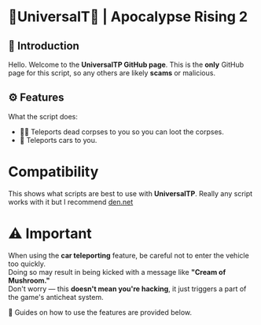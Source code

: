 # 👤UniversalT👤 | Apocalypse Rising 2

## 📘 Introduction  
Hello. Welcome to the **UniversalTP GitHub page**. This is the **only** GitHub page for this script, so any others are likely **scams** or malicious. 

## ⚙️ Features  
What the script does:  
- 🧟‍♂️ Teleports dead corpses to you so you can loot the corpses.  
- 🚗 Teleports cars to you.

# Compatibility
This shows what scripts are best to use with **UniversalTP**. Really any script works with it but I recommend [den.net](https://github.com/dengertheguy/den.net)

# ⚠️ Important
When using the **car teleporting** feature, be careful not to enter the vehicle too quickly.  
Doing so may result in being kicked with a message like **"Cream of Mushroom."**   
Don't worry — this **doesn't mean you're hacking**, it just triggers a part of the game's anticheat system.

📘 Guides on how to use the features are provided below.
